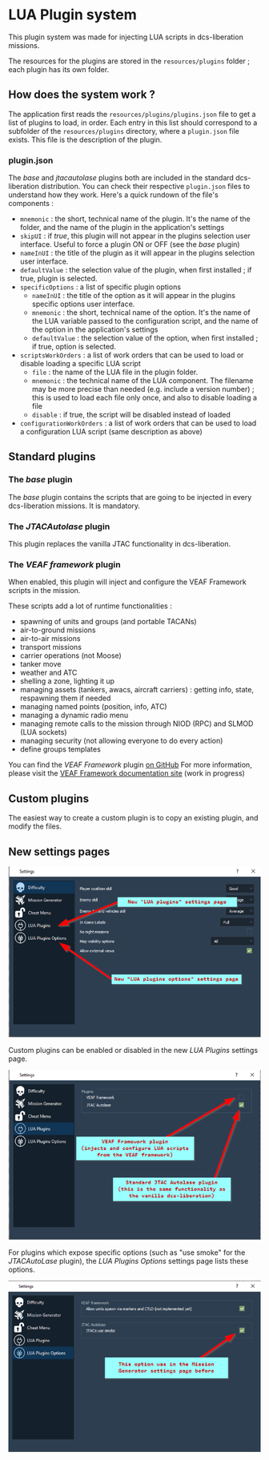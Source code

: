 # LUA Plugin system

This plugin system was made for injecting LUA scripts in dcs-liberation missions.

The resources for the plugins are stored in the `resources/plugins` folder ; each plugin has its own folder.

## How does the system work ?

The application first reads the `resources/plugins/plugins.json` file to get a list of plugins to load, in order.
Each entry in this list should correspond to a subfolder of the `resources/plugins` directory, where a `plugin.json` file exists.
This file is the description of the plugin.

### plugin.json

The *base* and *jtacautolase* plugins both are included in the standard dcs-liberation distribution.
You can check their respective `plugin.json` files to understand how they work.
Here's a quick rundown of the file's components :

- `mnemonic` : the short, technical name of the plugin. It's the name of the folder, and the name of the plugin in the application's settings 
- `skipUI` : if *true*, this plugin will not appear in the plugins selection user interface. Useful to force a plugin ON or OFF (see the *base* plugin)
- `nameInUI` : the title of the plugin as it will appear in the plugins selection user interface.
- `defaultValue` : the selection value of the plugin, when first installed ; if true, plugin is selected.
- `specificOptions` : a list of specific plugin options
  - `nameInUI` : the title of the option as it will appear in the plugins specific options user interface.
  - `mnemonic` : the short, technical name of the option. It's the name of the LUA variable passed to the configuration script, and the name of the option in the application's settings 
  - `defaultValue` : the selection value of the option, when first installed ; if true, option is selected.
- `scriptsWorkOrders` : a list of work orders that can be used to load or disable loading a specific LUA script
  - `file` : the name of the LUA file in the plugin folder.
  - `mnemonic` : the technical name of the LUA component. The filename may be more precise than needed (e.g. include a version number) ; this is used to load each file only once, and also to disable loading a file
  - `disable` : if true, the script will be disabled instead of loaded
- `configurationWorkOrders` : a list of work orders that can be used to load a configuration LUA script (same description as above)

## Standard plugins

### The *base* plugin

The *base* plugin contains the scripts that are going to be injected in every dcs-liberation missions.
It is mandatory.

### The *JTACAutolase* plugin

This plugin replaces the vanilla JTAC functionality in dcs-liberation.

### The *VEAF framework* plugin

When enabled, this plugin will inject and configure the VEAF Framework scripts in the mission.

These scripts add a lot of runtime functionalities :

- spawning of units and groups (and portable TACANs)
- air-to-ground missions 
- air-to-air missions
- transport missions
- carrier operations (not Moose)
- tanker move
- weather and ATC
- shelling a zone, lighting it up
- managing assets (tankers, awacs, aircraft carriers) : getting info, state, respawning them if needed
- managing named points (position, info, ATC)
- managing a dynamic radio menu
- managing remote calls to the mission through NIOD (RPC) and SLMOD (LUA sockets)
- managing security (not allowing everyone to do every action)
- define groups templates

You can find the *VEAF Framework* plugin [on GitHub](https://github.com/VEAF/dcs-liberation-veaf-framework/releases)
For more information, please visit the [VEAF Framework documentation site](https://veaf.github.io/VEAF-Mission-Creation-Tools/) (work in progress)

## Custom plugins

The easiest way to create a custom plugin is to copy an existing plugin, and modify the files.

## New settings pages

![New settings pages](0.png "New settings pages")

Custom plugins can be enabled or disabled in the new *LUA Plugins* settings page.

![LUA Plugins settings page](1.png "LUA Plugins settings page")

For plugins which expose specific options (such as "use smoke" for the *JTACAutoLase* plugin), the *LUA Plugins Options* settings page lists these options.

![LUA Plugins Options settings page](2.png "LUA Plugins settings page")


